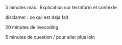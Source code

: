 5 minutes max : Explication sur terraform et contexte

disclamer : ce qui est deja fait

20 minutes de livecoding

5 minutes de question / pour aller plus loin